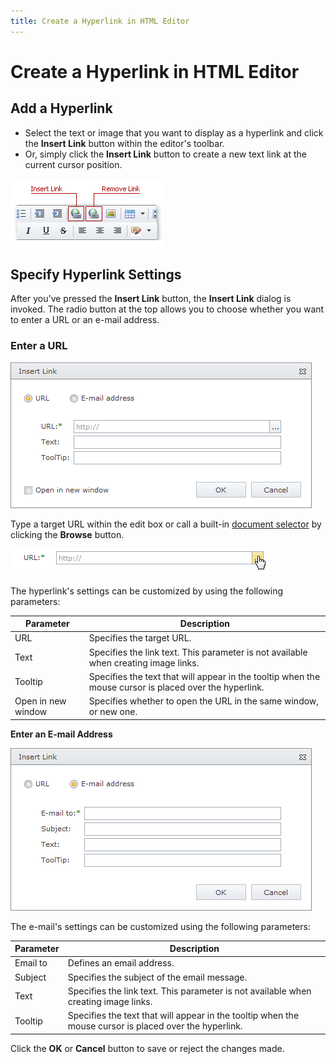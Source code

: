 ```yaml
---
title: Create a Hyperlink in HTML Editor
---
```

# Create a Hyperlink in HTML Editor
## Add a Hyperlink
* Select the text or image that you want to display as a hyperlink and click the **Insert Link** button within the editor's toolbar.
* Or, simply click the **Insert Link** button to create a new text link at the current cursor position.

![ASPxHtmlEditor-CreateHyperlink](../../../images/Img7362.png)

## Specify Hyperlink Settings
After you've pressed the **Insert Link** button, the **Insert Link** dialog is invoked. The radio button at the top allows you to choose whether you want to enter a URL or an e-mail address.

### Enter a URL

![ASPxHtmlEditor-HyperlinkDialog-WWW](../../../images/Img7363.png)

Type a target URL within the edit box or call a built-in [document selector](../../../../interface-elements-for-web/articles/file-manager.md) by clicking the **Browse** button.

![ASPxHtmlEditor-documentselector.png](../../../images/Img16464.png)

The hyperlink's settings can be customized by using the following parameters:

| Parameter | Description |
|---|---|
| URL | Specifies the target URL. |
| Text | Specifies the link text.  This parameter is not available when creating image links. |
| Tooltip | Specifies the text that will appear in the tooltip when the mouse cursor is placed over the hyperlink. |
| Open in new window | Specifies whether to open the URL in the same window, or new one. |

**Enter an E-mail Address**

![ASPxHtmlEditor-HyperlinkDialog-email](../../../images/Img7364.png)

The e-mail's settings can be customized using the following parameters:

| Parameter | Description |
|---|---|
| Email to | Defines an email address. |
| Subject | Specifies the subject of the email message. |
| Text | Specifies the link text. This parameter is not available when creating image links. |
| Tooltip | Specifies the text that will appear in the tooltip when the mouse cursor is placed over the hyperlink. |

Click the **OK** or **Cancel** button to save or reject the changes made.